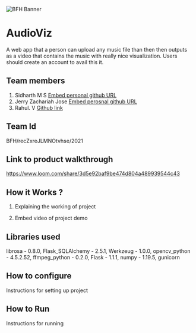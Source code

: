 ![BFH Banner](https://trello-attachments.s3.amazonaws.com/542e9c6316504d5797afbfb9/542e9c6316504d5797afbfc1/39dee8d993841943b5723510ce663233/Frame_19.png)
# AudioViz
A web app that a person can upload any music file than then then outputs as a video that contains the music with really nice visualization. Users should create an account to avail this it.
## Team members
1. Sidharth M S [Embed personal github URL](https://github.com/sidharth980)
2. Jerry Zachariah Jose [Embed perosnal github URL](https://github.com/jermania321)
3. Rahul. V [Github link](http://github.com/rzinc)
## Team Id
BFH/recZxreJLMNOtvhse/2021
## Link to product walkthrough
https://www.loom.com/share/3d5e92baf9be474d804a489939544c43
## How it Works ?
1. Explaining the working of project


3. Embed video of project demo
## Libraries used
librosa - 0.8.0,
Flask_SQLAlchemy - 2.5.1,
Werkzeug - 1.0.0,
opencv_python - 4.5.2.52,
ffmpeg_python - 0.2.0,
Flask - 1.1.1,
numpy - 1.19.5,
gunicorn
## How to configure
Instructions for setting up project
## How to Run
Instructions for running
